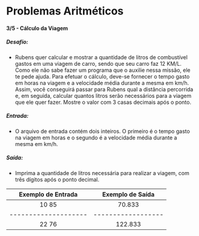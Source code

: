 # Problemas Aritméticos

#### 3/5 - Cálculo da Viagem

##### Desafio:
- Rubens quer calcular e mostrar a quantidade de litros de combustível gastos em uma viagem de carro, sendo que seu carro faz 12 KM/L. Como ele não sabe fazer um programa que o auxilie nessa missão, ele te pede ajuda. Para efetuar o cálculo, deve-se fornecer o tempo gasto em horas na viagem e a velocidade média durante a mesma em km/h. Assim, você conseguirá passar para Rubens qual a distância percorrida e, em seguida, calcular quantos litros serão necessários para a viagem que ele quer fazer. Mostre o valor com 3 casas decimais após o ponto.

##### Entrada:
- O arquivo de entrada contém dois inteiros. O primeiro é o tempo gasto na viagem em horas e o segundo é a velocidade média durante a mesma em km/h.

##### Saída:
- Imprima a quantidade de litros necessária para realizar a viagem, com três dígitos após o ponto decimal.

| Exemplo de Entrada | Exemplo de Saída | 
|:------------------:|:----------------:| 
|       10 85        |      70.833      |
|--------------------|------------------| 
|       22 76        |      122.833     |
